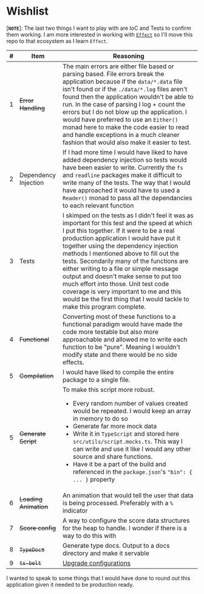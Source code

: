 # Wishlist

[**`NOTE`**]: The last two things I want to play with are IoC and Tests to confirm them working. I am more interested in working with [`Effect`](https://effect.website/docs/) so I'll move this repo to that ecosystem as I learn `Effect`.

| #   | Item                 | Reasoning                                                                                                                                                                                                                                                                                                                                                                                                                                                                                                                                                                |
| --- | -------------------- | ------------------------------------------------------------------------------------------------------------------------------------------------------------------------------------------------------------------------------------------------------------------------------------------------------------------------------------------------------------------------------------------------------------------------------------------------------------------------------------------------------------------------------------------------------------------------ |
| 1   | ~~Error Handling~~       | The main errors are either file based or parsing based. File errors break the application because if the `data/*.data` file isn't found or if the `./data/*.log` files aren't found then the application wouldn't be able to run. In the case of parsing I log + count the errors but I do not blow up the application. I would have preferred to use an `Either()` monad here to make the code easier to read and handle exceptions in a much cleaner fashion that would also make it easier to test.                                                                   |
| 2   | Dependency Injection | If I had more time I would have liked to have added dependency injection so tests would have been easier to write. Currently the `fs` and `readline` packages make it difficult to write many of the tests. The way that I would have approached it would have to used a `Reader()` monad to pass all the dependancies to each relevant function                                                                                                                                                                                                                         |
| 3   | Tests                | I skimped on the tests as I didn't feel it was as important for this test and the speed at which I put this together. If it were to be a real production application I would have put it together using the dependency injection methods I mentioned above to fill out the tests. Secondarily many of the functions are either writing to a file or simple message output and doesn't make sense to put too much effort into those. Unit test code coverage is very important to me and this would be the first thing that I would tackle to make this program complete. |
| 4   | ~~Functional~~           | Converting most of these functions to a functional paradigm would have made the code more testable but also more approachable and allowed me to write each function to be "pure". Meaning I wouldn't modify state and there would be no side effects.                                                                                                                                                                                                                                                                                                                    |
| 5   | ~~Compilation~~          | I would have liked to compile the entire package to a single file.                                                                                                                                                                                                                                                                                                                                                                                                                                                                                                       |
| 5   | ~~Generate Script~~      | To make this script more robust. <ul><li>Every random number of values created would be repeated. I would keep an array in memory to do so</li><li>Generate far more mock data</li><li>Write it in <code>TypeScript</code> and stored here <code>src/utils/script.mocks.ts</code>. This way I can write and use it like I would any other source and share functions.</li><li>Have it be a part of the build and referenced in the <code>package.json</code>'s <code>"bin": { ... }</code> property</li></ul>                                                            |
| 6   | ~~Loading Animation~~    | An animation that would tell the user that data is being processed. Preferably with a `%` indicator                                                                                                                                                                                                                                                                                                                                                                                                                                                                      |
| 7   | ~~Score config~~         | A way to configure the score data structures for the heap to handle. I wonder if there is a way to do this with                                                                                                                                                                                                                                                                                                                                                                                                                                                          |
| 8   | ~~`TypeDoc`s~~           | Generate type docs. Output to a docs directory and make it servable                                                                                                                                                                                                                                                                                                                                                                                                                                                                                                      |
| 9   | ~~`ts-belt`~~            | [Upgrade configurations](https://mobily.github.io/ts-belt/docs/getting-started/config)                                                                                                                                                                                                                                                                                                                                                                                                                                                                                   |

I wanted to speak to some things that I would have done to round out this application given it needed to be production ready.
